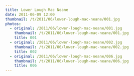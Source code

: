 ```yaml
---
title: Lower Lough Mac Neane
date: 2011-06-09 12:00
thumbnail: /t/2011/06/lower-lough-mac-neane/001.jpg
photos:
  - original: /2011/06/lower-lough-mac-neane/001.jpg
    thumbnail: /t/2011/06/lower-lough-mac-neane/001.jpg
    title: 001
  - original: /2011/06/lower-lough-mac-neane/002.jpg
    thumbnail: /t/2011/06/lower-lough-mac-neane/002.jpg
    title: 002
  - original: /2011/06/lower-lough-mac-neane/006.jpg
    thumbnail: /t/2011/06/lower-lough-mac-neane/006.jpg
    title: 006
---
```

